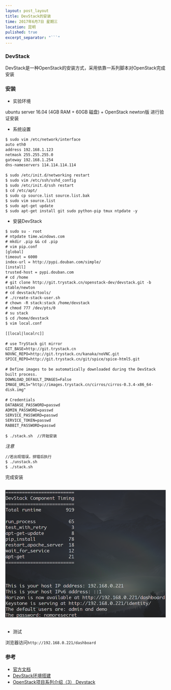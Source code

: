 ```yaml
---
layout: post_layout
title: DevStack的安装
time: 2017年6月7日 星期三
location: 昆明
pulished: true
excerpt_separator: "```"
---
```


### DevStack

DevStack是一种OpenStack的安装方式，采用依靠一系列脚本对OpenStack完成安装

### 安装

- 实验环境

ubuntu server 16.04 (4GB RAM + 60GB 磁盘) + OpenStack newton版 进行验证安装

- 系统设置

```shell
$ sudo vim /etc/network/interface
auto eth0
address 192.168.1.123
netmask 255.255.255.0
gateway 192.168.1.254
dns-nameservers 114.114.114.114

$ sudo /etc/init.d/networking restart
$ sudo vim /etc/ssh/sshd_config
$ sudo /etc/init.d/ssh restart
$ cd /etc/apt/
$ sudo cp source.list source.list.bak
$ sudo vim source.list
$ sudo apt-get update
$ sudo apt-get install git sudo python-pip tmux ntpdate -y
```

- 安装DevStack

```shell
$ sudo su - root
# ntpdate time.windows.com
# mkdir .pip && cd .pip
# vim pip.conf
[global]
timeout = 6000
index-url = http://pypi.douban.com/simple/
[install]
trusted-host = pypi.douban.com
# cd /home
# git clone http://git.trystack.cn/openstack-dev/devstack.git -b stable/newton
# cd devstack/tools/
# ./create-stack-user.sh
# chown -R stack:stack /home/devstack
# chmod 777 /dev/pts/0
# su stack
$ cd /home/devstack
$ vim local.conf

[[local|localrc]]

# use TryStack git mirror
GIT_BASE=http://git.trystack.cn
NOVNC_REPO=http://git.trystack.cn/kanaka/noVNC.git
SPICE_REPO=http://git.trystack.cn/git/spice/spice-html5.git

# Define images to be automatically downloaded during the DevStack built process.
DOWNLOAD_DEFAULT_IMAGES=False
IMAGE_URLS="http://images.trystack.cn/cirros/cirros-0.3.4-x86_64-disk.img"

# Credentials
DATABASE_PASSWORD=passwd
ADMIN_PASSWORD=passwd
SERVICE_PASSWORD=passwd
SERVICE_TOKEN=passwd
RABBIT_PASSWORD=passwd

$ ./stack.sh  //开始安装
```

*注意*

```shell
//若出现错误，排错后执行
$ ./unstack.sh
$ ./stack.sh
```

完成安装

<br>
<img src="/assets/post_pictures/devstack_ubuntu_server.png" width="650">
&nbsp;
<br>

- 测试

浏览器访问`http://192.168.0.221/dashboard`

### 参考

- [官方文档](https://docs.openstack.org/developer/devstack/)
- [DevStack环境搭建](http://blog.csdn.net/mygrus/article/details/53816022)
- [OpenStack项目系列介绍（3） Devstack](http://www.chenshake.com/openstack-project-series-3-devstack/)